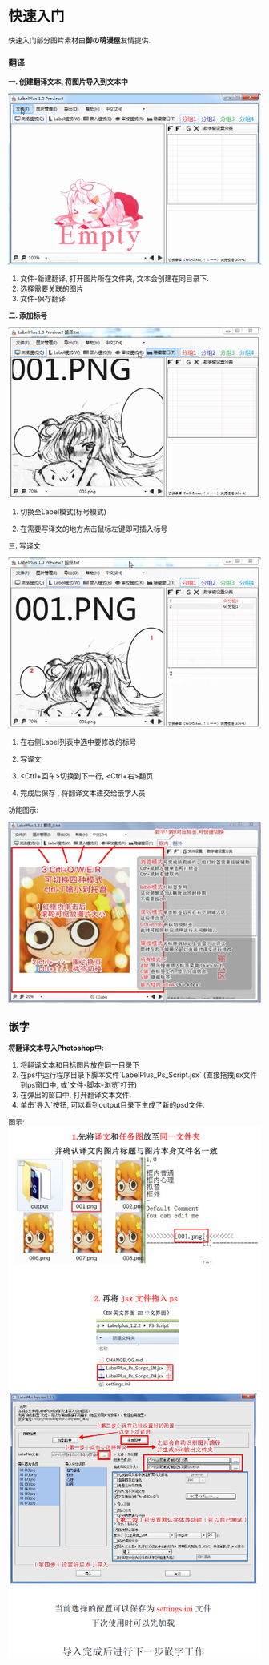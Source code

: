 # 快速入门

快速入门部分图片素材由**御の萌漫屋**友情提供.

### 翻译

**一. 创建翻译文本, 将图片导入到文本中**

![](/assets/1_new_file.gif)

1. 文件-新建翻译, 打开图片所在文件夹, 文本会创建在同目录下.
2. 选择需要关联的图片
3. 文件-保存翻译



**二. 添加标号**

![](/assets/2_add_label.gif)

1. 切换至Label模式\(标号模式\)

2. 在需要写译文的地方点击鼠标左键即可插入标号



三. 写译文

![](/assets/3_write_text.gif)

1. 在右侧Label列表中选中要修改的标号
2. 写译文

3. &lt;Ctrl+回车&gt;切换到下一行, &lt;Ctrl+右&gt;翻页

4. 完成后保存
   , 将翻译文本递交给嵌字人员



功能图示:

![](/assets/quick_start_1.png)

## 

## 嵌字

**将翻译文本导入Photoshop中:**

1. 将翻译文本和目标图片放在同一目录下
2. 在ps中运行程序目录下脚本文件\`LabelPlus\_Ps\_Script.jsx\`
    \(直接拖拽jsx文件到ps窗口中, 或\`文件-脚本-浏览\`打开\)
3. 在弹出的窗口中, 打开翻译文本文件.
4. 单击\`导入\`按钮, 可以看到output目录下生成了新的psd文件.

图示:![](/assets/quick_start_3.png)![](/assets/qucik_start_4.png)


